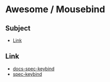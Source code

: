 
# Awesome / Mousebind


## Subject

* [Link](#link)


## Link

* [docs-spec-keybind](../../../../docs/spec/mousebind.md)
* [spec-keybind](spec-keybind.md)
